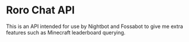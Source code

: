 # Roro Chat API

This is an API intended for use by Nightbot and Fossabot to give me extra features such as Minecraft leaderboard querying.